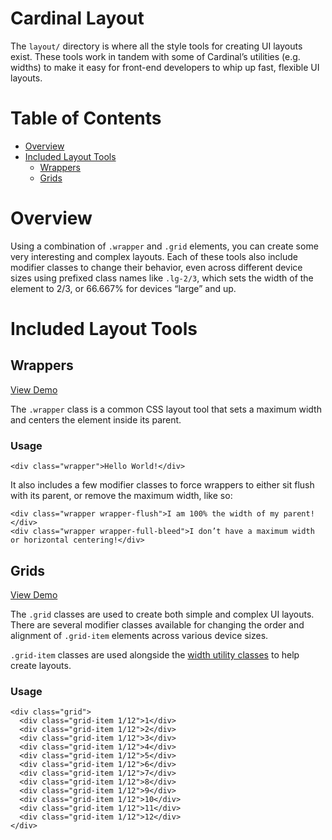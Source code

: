 # Cardinal Layout

The `layout/` directory is where all the style tools for creating UI layouts exist. These tools work in tandem with some of Cardinal’s utilities (e.g. widths) to make it easy for front-end developers to whip up fast, flexible UI layouts.

# Table of Contents

- [Overview](#overview)
- [Included Layout Tools](#included-layout-tools)
  - [Wrappers](#wrappers)
  - [Grids](#grids)

# Overview

Using a combination of `.wrapper` and `.grid` elements, you can create some very interesting and complex layouts. Each of these tools also include modifier classes to change their behavior, even across different device sizes using prefixed class names like `.lg-2/3`, which sets the width of the element to 2/3, or 66.667% for devices “large” and up.

# Included Layout Tools

## Wrappers

[View Demo](http://codepen.io/cbracco/pen/eNZNML)

The `.wrapper` class is a common CSS layout tool that sets a maximum width and centers the element inside its parent.

### Usage

```
<div class="wrapper">Hello World!</div>
```

It also includes a few modifier classes to force wrappers to either sit flush with its parent, or remove the maximum width, like so:

```
<div class="wrapper wrapper-flush">I am 100% the width of my parent!</div>
<div class="wrapper wrapper-full-bleed">I don’t have a maximum width or horizontal centering!</div>
```

## Grids

[View Demo](http://codepen.io/cbracco/pen/LVNVdw)

The `.grid` classes are used to create both simple and complex UI layouts. There are several modifier classes available for changing the order and alignment of `.grid-item` elements across various device sizes.

`.grid-item` classes are used alongside the [width utility classes](https://github.com/cbracco/cardinal/blob/master/utilities/widths.less) to help create layouts.

### Usage

```
<div class="grid">
  <div class="grid-item 1/12">1</div>
  <div class="grid-item 1/12">2</div>
  <div class="grid-item 1/12">3</div>
  <div class="grid-item 1/12">4</div>
  <div class="grid-item 1/12">5</div>
  <div class="grid-item 1/12">6</div>
  <div class="grid-item 1/12">7</div>
  <div class="grid-item 1/12">8</div>
  <div class="grid-item 1/12">9</div>
  <div class="grid-item 1/12">10</div>
  <div class="grid-item 1/12">11</div>
  <div class="grid-item 1/12">12</div>
</div>
```
